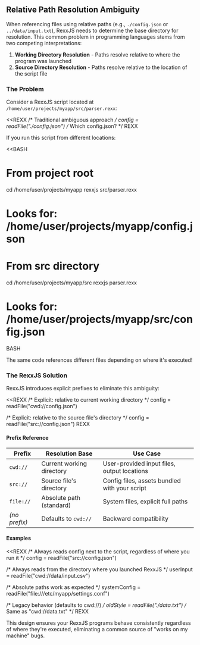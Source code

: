 ## Relative Path Resolution Ambiguity

When referencing files using relative paths (e.g., `./config.json` or `../data/input.txt`), RexxJS needs to determine the base directory for resolution. This common problem in programming languages stems from two competing interpretations:

1. **Working Directory Resolution** - Paths resolve relative to where the program was launched
2. **Source Directory Resolution** - Paths resolve relative to the location of the script file

### The Problem

Consider a RexxJS script located at `/home/user/projects/myapp/src/parser.rexx`:

<<REXX
/* Traditional ambiguous approach */
config = readFile("./config.json")  /* Which config.json? */
REXX

If you run this script from different locations:

<<BASH
# From project root
cd /home/user/projects/myapp
rexxjs src/parser.rexx
# Looks for: /home/user/projects/myapp/config.json

# From src directory
cd /home/user/projects/myapp/src
rexxjs parser.rexx
# Looks for: /home/user/projects/myapp/src/config.json
BASH

The same code references different files depending on where it's executed!

### The RexxJS Solution

RexxJS introduces explicit prefixes to eliminate this ambiguity:

<<REXX
/* Explicit: relative to current working directory */
config = readFile("cwd://config.json")

/* Explicit: relative to the source file's directory */
config = readFile("src://config.json")
REXX

#### Prefix Reference

| Prefix | Resolution Base | Use Case |
|--------|----------------|----------|
| `cwd://` | Current working directory | User-provided input files, output locations |
| `src://` | Source file's directory | Config files, assets bundled with your script |
| `file://` | Absolute path (standard) | System files, explicit full paths |
| *(no prefix)* | Defaults to `cwd://` | Backward compatibility |

#### Examples

<<REXX
/* Always reads config next to the script, regardless of where you run it */
config = readFile("src://config.json")

/* Always reads from the directory where you launched RexxJS */
userInput = readFile("cwd://data/input.csv")

/* Absolute paths work as expected */
systemConfig = readFile("file:///etc/myapp/settings.conf")

/* Legacy behavior (defaults to cwd://) */
oldStyle = readFile("./data.txt")  /* Same as "cwd://data.txt" */
REXX

This design ensures your RexxJS programs behave consistently regardless of where they're executed, eliminating a common source of "works on my machine" bugs.